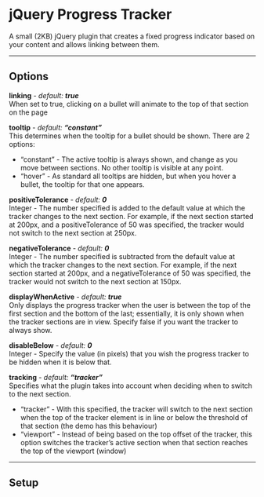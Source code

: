 jQuery Progress Tracker
======================

A small (2KB) jQuery plugin that creates a fixed progress indicator based on your content and allows linking between them.

---

## Options

**linking** - _default:_ **_true_**  
When set to true, clicking on a bullet will animate to the top of that section on the page

**tooltip** - _default:_ **_“constant”_**  
This determines when the tooltip for a bullet should be shown. There are 2 options:  
+ “constant” - The active tooltip is always shown, and change as you move between sections. No other tooltip is visible at any point.  
+ “hover” - As standard all tooltips are hidden, but when you hover a bullet, the tooltip for that one appears.

**positiveTolerance** - _default:_ **_0_**  
Integer - The number specified is added to the default value at which the tracker changes to the next section. For example, if the next section started at 200px, and a positiveTolerance of 50 was specified, the tracker would not switch to the next section at 250px.

**negativeTolerance** - _default:_ **_0_**  
Integer - The number specified is subtracted from the default value at which the tracker changes to the next section. For example, if the next section started at 200px, and a negativeTolerance of 50 was specified, the tracker would not switch to the next section at 150px.

**displayWhenActive** - _default:_ **_true_**  
Only displays the progress tracker when the user is between the top of the first section and the bottom of the last; essentially, it is only shown when the tracker sections are in view. Specify false if you want the tracker to always show.

**disableBelow** - _default:_ **_0_**  
Integer - Specify the value (in pixels) that you wish the progress tracker to be hidden when it is below that.

**tracking** - _default:_ **_“tracker”_**  
Specifies what the plugin takes into account when deciding when to switch to the next section.  
+ “tracker” - With this specified, the tracker will switch to the next section when the top of the tracker element is in line or below the threshold of that section (the demo has this behaviour)  
+ “viewport” - Instead of being based on the top offset of the tracker, this option switches the tracker’s active section when that section reaches the top of the viewport (window)

---

## Setup